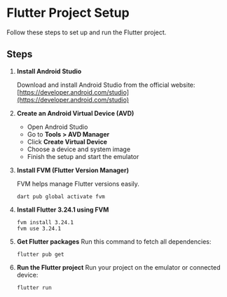 # Flutter Project Setup

Follow these steps to set up and run the Flutter project.

## Steps

1. **Install Android Studio**

   Download and install Android Studio from the official website:  
   [https://developer.android.com/studio](https://developer.android.com/studio)

2. **Create an Android Virtual Device (AVD)**

   - Open Android Studio
   - Go to **Tools > AVD Manager**
   - Click **Create Virtual Device**
   - Choose a device and system image
   - Finish the setup and start the emulator

3. **Install FVM (Flutter Version Manager)**

   FVM helps manage Flutter versions easily.

   ```
   dart pub global activate fvm
    ```
4. **Install Flutter 3.24.1 using FVM**

    ```
    fvm install 3.24.1
    fvm use 3.24.1
    ```
5. **Get Flutter packages**
Run this command to fetch all dependencies:
    ```
    flutter pub get
    ```

6. **Run the Flutter project**
Run your project on the emulator or connected device:

    ```
    flutter run
    ```
